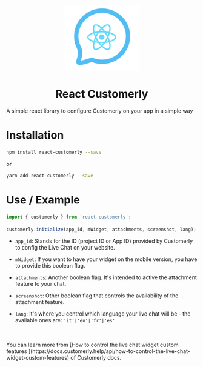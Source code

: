 <div style="text-align: center; width: 100%">
<img src="logo.png" width="200">
 <h1> React Customerly</h1>
</div>
A simple react library to configure Customerly on your app in a simple way

# Installation
```bash
npm install react-customerly --save
```

or 

```bash
yarn add react-customerly --save
```

# Use / Example
```javascript
import { customerly } from 'react-customerly';

customerly.initialize(app_id, mWidget, attachments, screenshot, lang);
```
- `app_id`: Stands for the ID (project ID or App ID) provided by Customerly to config the Live Chat on your website.

- `mWidget`: If you want to have your widget on the mobile version, you have to provide this boolean flag.

- `attachments`: Another boolean flag. It's intended to active the attachment feature to your chat.

- `screenshot`: Other boolean flag that controls the availability of the attachment feature.

- `lang`: It's where you control which language your live chat will be - the available ones are:  `'it'|'en'|'fr'|'es'`

<br>
<br>
You can learn more from [How to control the live chat widget custom features
](https://docs.customerly.help/api/how-to-control-the-live-chat-widget-custom-features) of Customerly docs.